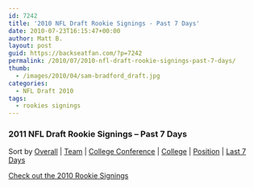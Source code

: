 ```yaml
---
id: 7242
title: '2010 NFL Draft Rookie Signings - Past 7 Days'
date: 2010-07-23T16:15:47+00:00
author: Matt B.
layout: post
guid: https://backseatfan.com/?p=7242
permalink: /2010/07/2010-nfl-draft-rookie-signings-past-7-days/
thumb:
  - /images/2010/04/sam-bradford_draft.jpg
categories:
  - NFL Draft 2010
tags:
  - rookies signings
---
```


### 2011 NFL Draft Rookie Signings – Past 7 Days

Sort by
[Overall](http://backseatfan.com/index.php/2011/04/2011-nfl-draft-rookie-signing-status/) |
[Team](http://backseatfan.com/2011/05/2011-nfl-draft-rookie-signing-status-team-by-team/) |
[College Conference](http://backseatfan.com/2011/05/2011-nfl-draft-rookie-signing-status-by-college-conference/) |
[College](http://backseatfan.com/2011/05/2011-nfl-draft-rookie-signing-status-by-college/) |
[Position](http://backseatfan.com/2011/05/2011-nfl-draft-rookie-signing-status-by-position/) |
[Last 7 Days](http://backseatfan.com/2011/05/2011-nfl-draft-rookie-signings-past-7-days/)

[Check out the 2010 Rookie Signings](http://backseatfan.com/2010/04/2010-nfl-draft-rookie-signing-status/)
